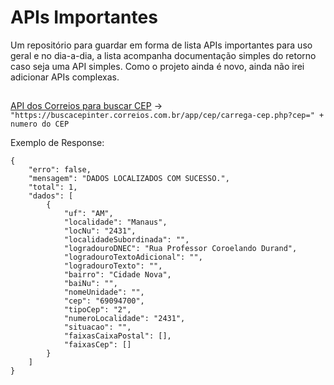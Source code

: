 <h1>APIs Importantes</h1>
<p>Um repositório para guardar em forma de lista APIs importantes para uso geral e no dia-a-dia, a lista acompanha documentação simples do retorno caso seja uma API simples. Como o projeto ainda é novo, ainda não irei adicionar APIs complexas.</p>
<h2></h2>
<p><a href="https://buscacepinter.correios.com.br/app/cep/carrega-cep.php?cep=69094-700">API dos Correios para buscar CEP</a> -> <code>"https://buscacepinter.correios.com.br/app/cep/carrega-cep.php?cep=" + numero do CEP</code></p>
<p>Exemplo de Response: </p>
<pre><code>{
    "erro": false,
    "mensagem": "DADOS LOCALIZADOS COM SUCESSO.",
    "total": 1,
    "dados": [
        {
            "uf": "AM",
            "localidade": "Manaus",
            "locNu": "2431",
            "localidadeSubordinada": "",
            "logradouroDNEC": "Rua Professor Coroelando Durand",
            "logradouroTextoAdicional": "",
            "logradouroTexto": "",
            "bairro": "Cidade Nova",
            "baiNu": "",
            "nomeUnidade": "",
            "cep": "69094700",
            "tipoCep": "2",
            "numeroLocalidade": "2431",
            "situacao": "",
            "faixasCaixaPostal": [],
            "faixasCep": []
        }
    ]
}</code>
</pre>
